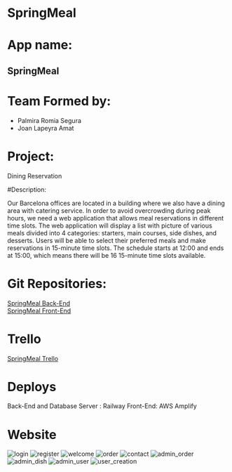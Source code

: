 # SpringMeal
# App name:
<h2>SpringMeal</h2>

# Team Formed by:
<ul>
  <li>Palmira Romia Segura</li>
  <li>Joan Lapeyra Amat</li>
  </ul>
  
 # Project:
  Dining Reservation
  
  #Description:
  
 Our Barcelona offices are located in a building where we also have a dining area with
catering service. In order to avoid overcrowding during peak hours, we need a web
application that allows meal reservations in different time slots.
The web application will display a list with picture of various meals divided into 4 categories:
starters, main courses, side dishes, and desserts. Users will be able to select their preferred
meals and make reservations in 15-minute time slots. The schedule starts at 12:00 and ends
at 15:00, which means there will be 16 15-minute time slots available.
  
 # Git Repositories:<br>

[SpringMeal Back-End](https://github.com/Laurelindorean/SpringMeal_Back)<br>
[SpringMeal Front-End](https://github.com/Laurelindorean/SpringMeal_Front)<br>

# Trello

[SpringMeal Trello](https://trello.com/b/O78cQS6s/equipo1-comedor)<br>

# Deploys

Back-End and Database Server : Railway
Front-End: AWS Amplify

# Website



![login](https://github.com/Laurelindorean/SpringMeal_Front/assets/100615218/0dbc3aac-80c7-4e7e-b3f9-ca2bf3c1bc2e)
![register](https://github.com/Laurelindorean/SpringMeal_Front/assets/100615218/66791763-5b73-4eae-8cdf-72027bc7245a)
![welcome](https://github.com/Laurelindorean/SpringMeal_Front/assets/100615218/05e3a4f7-65f5-4d7f-b90f-2858b4df24aa)
![order](https://github.com/Laurelindorean/SpringMeal_Front/assets/100615218/c3ea475a-2792-47ec-9765-34d052fcccd8)
![contact](https://github.com/Laurelindorean/SpringMeal_Front/assets/100615218/3890a510-899b-4807-a571-3bbf6c6d0158)
![admin_order](https://github.com/Laurelindorean/SpringMeal_Front/assets/100615218/f9a72803-85b5-42ba-8930-75fa4adae201)
![admin_dish](https://github.com/Laurelindorean/SpringMeal_Front/assets/100615218/3ff06975-2966-418d-86c1-a2b5d514dd19)
![admin_user](https://github.com/Laurelindorean/SpringMeal_Front/assets/100615218/078f4fd7-768c-45d5-9bfc-c22c8e355222)
![user_creation](https://github.com/Laurelindorean/SpringMeal_Front/assets/100615218/fc040533-b7e6-41ab-b3ef-b691b9dca34d)

